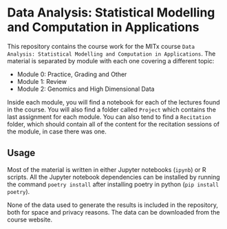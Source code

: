 # Data Analysis: Statistical Modelling and Computation in Applications

This repository contains the course work for the MITx course `Data Analysis: Statistical Modelling and Computation in Applications`. The material is separated by module with each one covering a different topic:

- Module 0: Practice, Grading and Other
- Module 1: Review
- Module 2: Genomics and High Dimensional Data

Inside each module, you will find a notebook for each of the lectures found in the course. You will also find a folder called `Project` which contains the last assignment for each module. You can also tend to find a `Recitation` folder, which should contain all of the content for the recitation sessions of the module, in case there was one.

## Usage

Most of the material is written in either Jupyter notebooks (`ipynb`) or R scripts. All the Jupyter notebook dependencies can be installed by running the command `poetry install` after installing poetry in python (`pip install poetry`).

None of the data used to generate the results is included in the repository, both for space and privacy reasons. The data can be downloaded from the course website.
